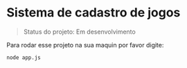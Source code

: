 <h1>Sistema de cadastro de jogos</h1>

> Status do projeto: Em desenvolvimento

Para rodar esse projeto na sua maquin por favor digite:

```
node app.js
```
